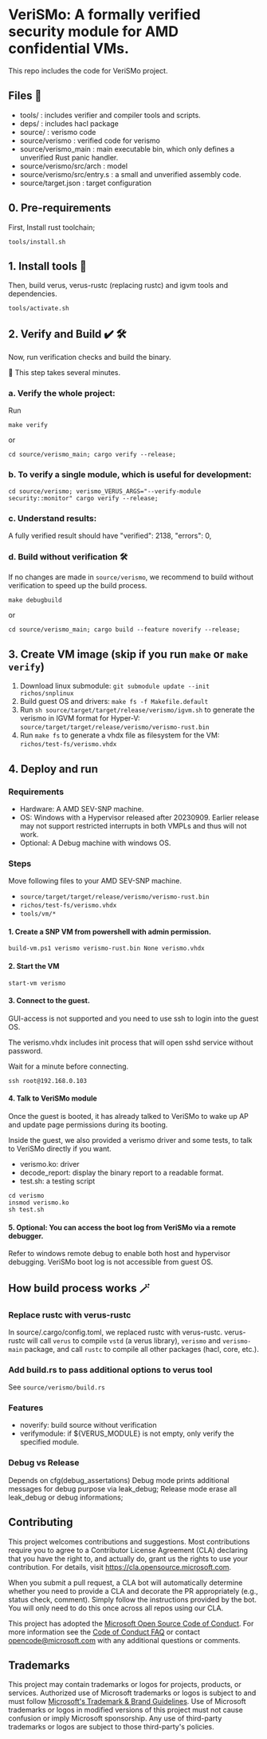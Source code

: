 # VeriSMo: A formally verified security module for AMD confidential VMs.

This repo includes the code for VeriSMo project.

## Files 📁

- tools/ : includes verifier and compiler tools and scripts.
- deps/ : includes hacl package
- source/ : verismo code
- source/verismo : verified code for verismo
- source/verismo_main : main executable bin, which only defines a unverified Rust panic handler.
- source/verismo/src/arch : model
- source/verismo/src/entry.s : a small and unverified assembly code.
- source/target.json : target configuration


## 0. Pre-requirements
First, Install rust toolchain;
```
tools/install.sh
```

## 1. Install tools 🧰
Then, build verus, verus-rustc (replacing rustc) and igvm tools and dependencies.
```
tools/activate.sh
```

## 2. Verify and Build ✔️ 🛠️

Now, run verification checks and build the binary. 

🍵 This step takes several minutes.

### a. Verify the whole project:
Run

```
make verify
``` 

or  

```
cd source/verismo_main; cargo verify --release;
```

### b. To verify a single module, which is useful for development:
```
cd source/verismo; verismo_VERUS_ARGS="--verify-module security::monitor" cargo verify --release;
```

### c. Understand results:

A fully verified result should have "verified": 2138, "errors": 0,


### d. Build without verification 🛠️

If no changes are made in `source/verismo`, we recommend to build without verification to speed up the build process.

```
make debugbuild
``` 

or  

```
cd source/verismo_main; cargo build --feature noverify --release;
```

## 3. Create VM image (skip if you run `make` or `make verify`)

1. Download linux submodule: `git submodule update --init richos/snplinux`
2. Build guest OS and drivers: `make fs -f Makefile.default`
1. Run `sh source/target/target/release/verismo/igvm.sh` to generate the verismo in IGVM format for Hyper-V: `source/target/target/release/verismo/verismo-rust.bin`
2. Run `make fs` to generate a vhdx file  as filesystem for the VM: `richos/test-fs/verismo.vhdx`

## 4. Deploy and run

### Requirements

- Hardware: A AMD SEV-SNP machine.
- OS: Windows with a Hypervisor released after 20230909. Earlier release may not support restricted interrupts in both VMPLs and thus will not work.
- Optional: A Debug machine with windows OS.

### Steps

Move following files to your AMD SEV-SNP machine.
- `source/target/target/release/verismo/verismo-rust.bin`
- `richos/test-fs/verismo.vhdx`
- `tools/vm/*`

#### 1. Create a SNP VM from powershell with admin permission.
```
build-vm.ps1 verismo verismo-rust.bin None verismo.vhdx
```

#### 2. Start the VM

```
start-vm verismo
```

#### 3. Connect to the guest.

GUI-access is not supported and you need to use ssh to login into the guest OS.

The verismo.vhdx includes init process that will open sshd service without password.

Wait for a minute before connecting.
```
ssh root@192.168.0.103
```

#### 4. Talk to VeriSMo module

Once the guest is booted, it has already talked to VeriSMo to wake up AP and update page permissions during its booting.

Inside the guest, we also provided a verismo driver and some tests, to talk to VeriSMo directly if you want.

- verismo.ko: driver
- decode_report: display the binary report to a readable format.
- test.sh: a testing script

```
cd verismo
insmod verismo.ko
sh test.sh
```

#### 5. Optional: You can access the boot log from VeriSMo via a remote debugger.

Refer to windows remote debug to enable both host and hypervisor debugging.
VeriSMo boot log is not accessible from guest OS.


## How build process works 🪄

### Replace rustc with verus-rustc

In source/.cargo/config.toml, we replaced rustc with verus-rustc.
verus-rustc will call `verus` to compile `vstd` (a verus library), `verismo` and `verismo-main` package, and call `rustc` to compile all other packages (hacl, core, etc.).

### Add build.rs to pass additional options to verus tool
See `source/verismo/build.rs`

### Features
- noverify: build source without verification
- verifymodule: if ${VERUS_MODULE} is not empty, only verify the specified module.

### Debug vs Release
Depends on cfg(debug_assertations)
Debug mode prints additional messages for debug purpose via leak_debug;
Release mode erase all leak_debug or debug informations;


## Contributing

This project welcomes contributions and suggestions.  Most contributions require you to agree to a
Contributor License Agreement (CLA) declaring that you have the right to, and actually do, grant us
the rights to use your contribution. For details, visit https://cla.opensource.microsoft.com.

When you submit a pull request, a CLA bot will automatically determine whether you need to provide
a CLA and decorate the PR appropriately (e.g., status check, comment). Simply follow the instructions
provided by the bot. You will only need to do this once across all repos using our CLA.

This project has adopted the [Microsoft Open Source Code of Conduct](https://opensource.microsoft.com/codeofconduct/).
For more information see the [Code of Conduct FAQ](https://opensource.microsoft.com/codeofconduct/faq/) or
contact [opencode@microsoft.com](mailto:opencode@microsoft.com) with any additional questions or comments.

## Trademarks

This project may contain trademarks or logos for projects, products, or services. Authorized use of Microsoft 
trademarks or logos is subject to and must follow 
[Microsoft's Trademark & Brand Guidelines](https://www.microsoft.com/en-us/legal/intellectualproperty/trademarks/usage/general).
Use of Microsoft trademarks or logos in modified versions of this project must not cause confusion or imply Microsoft sponsorship.
Any use of third-party trademarks or logos are subject to those third-party's policies.
